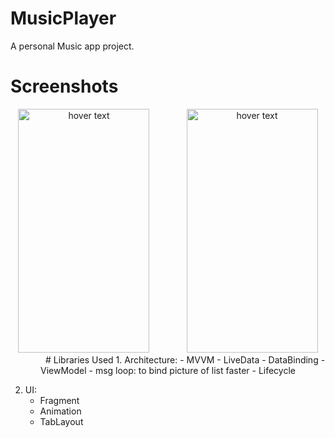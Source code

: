 # MusicPlayer
A personal Music app project.
# Screenshots
<p align="center">
  <img src="https://s4.uupload.ir/files/1_9fhz.jpg" height="390" width="210" title="hover text">
  &nbsp&nbsp&nbsp&nbsp&nbsp&nbsp&nbsp&nbsp&nbsp&nbsp&nbsp&nbsp&nbsp
  <img src="http://www.upsara.com/images/f098767_.jpg" height="390" width="210" title="hover text">
&nbsp&nbsp&nbsp&nbsp&nbsp&nbsp&nbsp&nbsp&nbsp&nbsp&nbsp&nbsp&nbsp
# Libraries Used
1. Architecture: 
     - MVVM
     - LiveData
     - DataBinding
     - ViewModel
     - msg loop: to bind picture of list faster
     - Lifecycle
   
 2. UI:
     - Fragment
     - Animation
     - TabLayout
